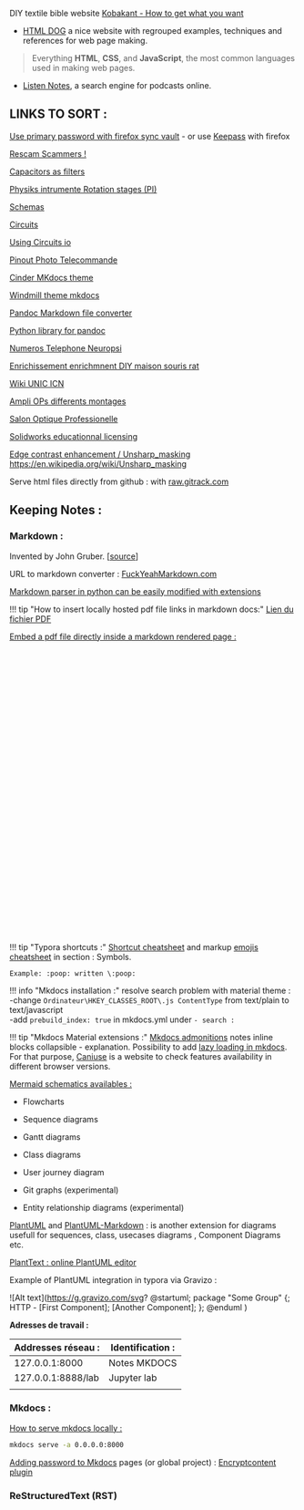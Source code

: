 



DIY textile bible website [Kobakant - How to get what you want](https://www.kobakant.at/DIY/)



- [ HTML DOG](https://htmldog.com/)  a nice website with regrouped examples, techniques and references for web page making.

> Everything **HTML**, **CSS**, and **JavaScript**,
> the most common languages used in making web pages.



- [Listen Notes](https://www.listennotes.com/?s=df), a search engine for podcasts online.



## LINKS TO SORT :

[Use primary password with firefox sync vault](https://support.mozilla.org/en-US/kb/use-primary-password-protect-stored-logins) - or use [Keepass](https://www.numetopia.fr/comment-utiliser-keepass-avec-firefox/) with firefox





[Rescam Scammers !](https://www.rescam.org/)



[Capacitors as filters](https://www.arrow.com/en/research-and-events/articles/using-capacitors-to-filter-electrical-noise)





[Physiks intrumente Rotation stages (PI)](https://www.physikinstrumente.com/en/products/rotation-stages/)

[Schemas](https://www.draw.io/)

[Circuits](https://www.circuito.io/app?components=512,11021)

[Using Circuits io](https://www.instructables.com/id/How-to-Use-Circuitsio-for-Arduino-Projects-and-Emb/)



[Pinout Photo Telecommande](https://www.doc-diy.net/photo/remote_pinout/)





[Cinder MKdocs theme](https://sourcefoundry.org/cinder/)

[Windmill theme mkdocs](https://github.com/gristlabs/mkdocs-windmill)

[Pandoc Markdown file converter](https://pandoc.org/demos.html)

[Python library for pandoc](https://pypi.org/project/pyandoc/)

[Numeros Telephone Neuropsi](http://neuro-psi.cnrs.fr/spip.php?article683)

[Enrichissement enrichmnent DIY maison souris rat](https://pethelpful.com/rodents/homemade-rat-cages-and-toys)

[Wiki UNIC ICN](157.136.60.248/index.php/)

[Ampli OPs differents montages](https://www.electronique-radioamateur.fr/elec/schema/montage-aop.php)

[Salon Optique Professionelle](https://www.google.com/search?q=optical+valley&ie=utf-8&oe=utf-8&client=firefox-b-ab)

[Solidworks educationnal licensing](https://www.solidworks.com/sw/education/6433_ENU_HTML.htm?sw_edu_main_goedu)

[Edge contrast enhancement / Unsharp_masking](https://en.wikipedia.org/wiki/Edge_enhancement) https://en.wikipedia.org/wiki/Unsharp_masking



Serve html files directly from github : with [raw.gitrack.com](https://raw.githack.com/)

## Keeping Notes :

### Markdown :

Invented by John Gruber. [[source](https://daringfireball.net/projects/markdown/syntax#overview)] 

URL to markdown converter : [FuckYeahMarkdown.com](http://fuckyeahmarkdown.com/)

[Markdown parser in python can be easily modified with extensions](https://python-markdown.github.io/extensions/#officially-supported-extensions)

!!! tip "How to insert locally hosted pdf file links in markdown docs:"
    <a href="../Datasheets/CONCOURS SCIENTIFIQUE.pdf">Lien du fichier PDF</a>

<u>Embed a pdf file directly inside a markdown rendered page :</u>

<embed src="C:\Users\Timothe\NasgoyaveOC\Professionnel\TheseUNIC\MKdocs\notedocs\Datasheets\CONCOURS SCIENTIFIQUE.pdf#view=FitW" type="application/pdf" height="500px" width="1200px"/>

!!! tip "Typora shortcuts :"
    [Shortcut cheatsheet](https://chowdera.com/2020/12/20201231231815989h.html) and markup [emojis cheatsheet](https://gist.github.com/rxaviers/7360908) in section : Symbols.
    

    Example: :poop: written \:poop:

!!! info "Mkdocs installation :"
    resolve search problem with material theme : </br>
    -change `Ordinateur\HKEY_CLASSES_ROOT\.js ContentType` from text/plain to text/javascript</br>
    -add `prebuild_index: true` in mkdocs.yml under `- search :`

!!! tip "Mkdocs Material extensions :"
    [Mkdocs admonitions](https://squidfunk.github.io/mkdocs-material/reference/admonitions/#tasklist)  notes inline blocks collapsible - explanation.
    Possibility to add [lazy loading in mkdocs](https://squidfunk.github.io/mkdocs-material/reference/images/). For that purpose, [Caniuse](https://caniuse.com/loading-lazy-attr) is a website to check features availability in different browser versions.



[Mermaid schematics availables :](https://mermaid-js.github.io/mermaid/#/)

- Flowcharts

- Sequence diagrams

- Gantt diagrams

- Class diagrams

- User journey diagram

- Git graphs (experimental)

- Entity relationship diagrams (experimental)

[PlantUML](https://plantuml.com/) and [PlantUML-Markdown](https://github.com/mikitex70/plantuml-markdown) : is another extension for diagrams usefull for sequences, class, usecases diagrams , Component Diagrams etc.

[PlantText : online PlantUML editor](https://www.planttext.com/)

Example of PlantUML integration in typora via Gravizo  :

![Alt text](https://g.gravizo.com/svg?
    @startuml;
    package "Some Group" {;
    HTTP - [First Component]; 
    [Another Component];
    };
    @enduml
)





**Adresses de travail :**

| Addresses réseau : | Identification : |
| ------------------ | ---------------- |
| 127.0.0.1:8000     | Notes MKDOCS     |
| 127.0.0.1:8888/lab | Jupyter lab      |
|                    |                  |



### Mkdocs : 

[How to serve mkdocs locally :](https://github.com/mkdocs/mkdocs/issues/1239) 

```bash
mkdocs serve -a 0.0.0.0:8000
```



<u>Adding password to Mkdocs</u> pages (or global project) : [Encryptcontent plugin](https://pypi.org/project/mkdocs-encryptcontent-plugin/)



### ReStructuredText (RST)













































